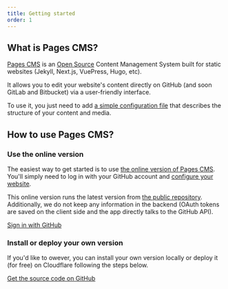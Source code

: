 ```yaml
---
title: Getting started
order: 1
---
```

## What is Pages CMS?

[Pages CMS](https://pagescms.org) is an [Open Source](https://github.com/pages-cms/pages-cms) Content Management System built for static websites (Jekyll, Next.js, VuePress, Hugo, etc).

It allows you to edit your website's content directly on GitHub (and soon GitLab and Bitbucket) via a user-friendly interface.

To use it, you just need to add [a simple configuration file](/docs/configuration) that describes the structure of your content and media.

## How to use Pages CMS?

### Use the online version

The easiest way to get started is to use [the online version of Pages CMS](https://app.pagescms.org). You'll simply need to log in with your GitHub account and [configure your website](/docs/configuration).

This online version runs the latest version from [the public repository](https://github.com/pages-cms/pages-cms). Additionally, we do not keep any information in the backend (OAuth tokens are saved on the client side and the app directly talks to the GitHub API).

<a class="btn-primary !no-underline" href="https://app.pagescms.org">Sign in with GitHub</a>

### Install or deploy your own version

If you'd like to owever, you can install your own version locally or deploy it (for free) on Cloudflare following the steps below.

<a class="btn-primary !no-underline" href="https://github.com/pages-cms/pages-cms">Get the source code on GitHub</a>